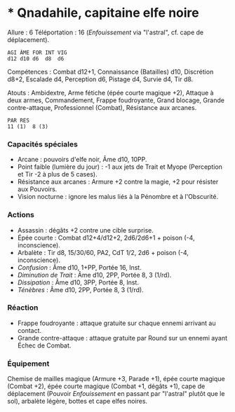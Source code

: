 # * Qnadahile, capitaine elfe noire

Allure : 6
Téléportation : 16 (_Enfouissement_ via "l'astral", cf. cape de déplacement).

	AGI	ÂME	FOR	INT	VIG
	d12	d10	d6	d8	d6

Compétences : Combat d12+1, Connaissance (Batailles) d10, Discrétion d8+2, Escalade d4, Perception d6, Pistage d4, Survie d4, Tir d8.

Atouts : Ambidextre, Arme fétiche (épée courte magique +2), Attaque à deux armes, Commandement, Frappe foudroyante, Grand blocage, Grande contre-attaque, Professionnel (Combat), Résistance aux arcanes.

	PAR	RES
	11 (1)	8 (3)

### Capacités spéciales
- Arcane : pouvoirs d'elfe noir, Âme d10, 10PP.
- Point faible (lumière du jour) : -1 aux jets de Trait et Myope (Perception et Tir -2 à plus de 5 cases).
- Résistance aux arcanes : Armure +2 contre la magie, +2 pour résister aux Pouvoirs.
- Vision nocturne : ignore les malus liés à la Pénombre et à l'Obscurité.

### Actions
- Assassin : dégâts +2 contre une cible surprise.
- Épée courte : Combat d12+4/d12+2, 2d6/2d6+1 + poison (-4, inconscience).
- Arbalète : Tir d8, 15/30/60, PA2, CdT 1/2, 2d6 + poison (-4, inconscience).
- _Confusion_ : Âme d10, 1+PP, Portée 16, Inst.
- _Diminution de Trait_ : Âme d10, 2PP, Portée 8, 3 (1/rd).
- _Dissipation_ : Âme d10, 3PP, Portée 8, Inst.
- _Ténèbres_ : Âme d10, 2PP, Portée 8, 3 (1/rd).

### Réaction
- Frappe foudroyante : attaque gratuite sur chaque ennemi arrivant au contact.
- Grande contre-attaque : attaque gratuite par Round sur un ennemi ayant Échec de Combat.

### Équipement
Chemise de mailles magique (Armure +3, Parade +1), épée courte magique (Combat +2), épée courte magique (Combat +1, dégâts +1), cape de déplacement (Pouvoir _Enfouissement_ en passant par "l'astral" plutôt que le sol), arbalète légère, bottes et cape elfes noires.
